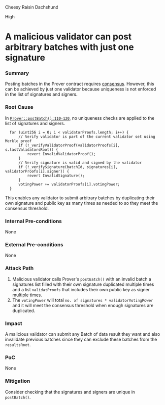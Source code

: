 Cheesy Raisin Dachshund

High

# A malicious validator can post arbitrary batches with just one signature

### Summary

Posting batches in the Prover contract requires [consensus](https://github.com/sherlock-audit/2024-12-seda-protocol/blob/main/seda-evm-contracts/contracts/provers/Secp256k1ProverV1.sol#L123-L125). However, this can be achieved by just one validator because uniqueness is not enforced in the list of signatures and signers.

### Root Cause

In [`Prover::postBatch():110-120`](https://github.com/sherlock-audit/2024-12-seda-protocol/blob/main/seda-evm-contracts/contracts/provers/Secp256k1ProverV1.sol#L110-L120), no uniqueness checks are applied to the list of signatures and signers.

```solidity
  for (uint256 i = 0; i < validatorProofs.length; i++) {
      // Verify validator is part of the current validator set using Merkle proof
      if (!_verifyValidatorProof(validatorProofs[i], s.lastValidatorsRoot)) {
          revert InvalidValidatorProof();
      }
      // Verify signature is valid and signed by the validator
      if (!_verifySignature(batchId, signatures[i], validatorProofs[i].signer)) {
          revert InvalidSignature();
      }
      votingPower += validatorProofs[i].votingPower;
  }
```

This enables any validator to submit arbitrary batches by duplicating their own signature and public key as many times as needed to so they meet the consensus threshold.

### Internal Pre-conditions
None


### External Pre-conditions
None


### Attack Path
1. Malicious validator calls Prover's `postBatch()` with an invalid batch a signatures list filled with their own signature  duplicated multiple times and a list `validatProofs` that includes their own public key as signer multiple times.
2. The `votingPower` will total `no. of signatures * validatorVotingPower` and it will meet the consensus threshold when enough signatures are duplicated.


### Impact

A malicious validator can submit any Batch of data result they want and also invalidate previous batches since they can exclude these batches from the `resultsRoot`.


### PoC
None


### Mitigation
Consider checking that the signatures and signers are unique in `postBatch()`.